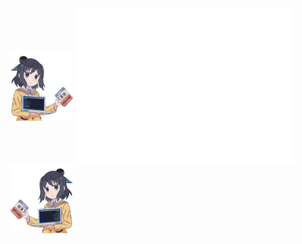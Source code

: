 <img src="https://raw.githubusercontent.com/Nomeleel/Assets/master/Nomeleel/computer-programming-anime-programming-language-thread-animation-gril.png" width="100" align="center"/>

<img src="https://github.com/ocidenttal/ocidenttal/blob/main/github-metrics.svg" width="350" height="251" align="center"/>

<img src="https://raw.githubusercontent.com/Nomeleel/Assets/master/Nomeleel/computer-programming-anime-programming-language-thread-animation-gril-rote.png" width="100"  align="center"/>
